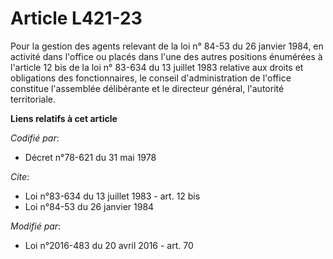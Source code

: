 # Article L421-23

Pour la gestion des agents relevant de la loi n° 84-53 du 26 janvier 1984, en activité dans l'office ou placés dans l'une des
autres positions énumérées à l'article   12 bis de la loi n° 83-634 du 13 juillet 1983 relative aux droits et obligations des
fonctionnaires, le conseil d'administration de l'office constitue l'assemblée délibérante et le directeur général, l'autorité
territoriale.

**Liens relatifs à cet article**

_Codifié par_:

  - Décret n°78-621 du 31 mai 1978

_Cite_:

  - Loi n°83-634 du 13 juillet 1983 - art. 12 bis
  - Loi n°84-53 du 26 janvier 1984

_Modifié par_:

  - Loi n°2016-483 du 20 avril 2016 - art. 70
